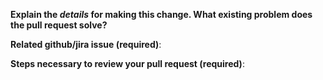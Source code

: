 **Explain the _details_ for making this change. What existing problem does the pull request solve?**
<!--
Example: When "Adding a function to do X",
explain why it is necessary to have a way to do X.
-->

**Related github/jira issue (required)**:
<!--
Provide a link to the related issue(s) to this Pull Request;
auto-closing github issues if necessary (example: "Closes #100")
-->

**Steps necessary to review your pull request (required)**:
<!--
Include:
- commands you ran and their output
- screenshots / videos
- test scenarios
-->

<!-- Please include the following in your PR:
- [ ] An e2e or functional test for the bug or feature.
- [ ] A note to the change log.
-->

<!-- After submitting your PR, please check back to make sure tests pass on Travis. -->
